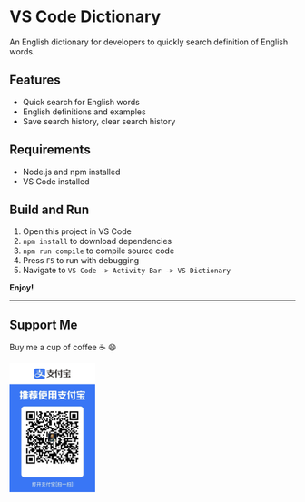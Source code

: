 # VS Code Dictionary

An English dictionary for developers to quickly search definition of English words.

## Features

- Quick search for English words
- English definitions and examples
- Save search history, clear search history

## Requirements

- Node.js and npm installed
- VS Code installed

## Build and Run

1. Open this project in VS Code
2. `npm install` to download dependencies
3. `npm run compile` to compile source code
4. Press `F5` to run with debugging
5. Navigate to `VS Code -> Activity Bar -> VS Dictionary`

**Enjoy!**

---

## Support Me

Buy me a cup of coffee :coffee: :smile:

<p align="left">
  <img src="resources/alipay-receive-qrcode.jpg" width="30%">
</p>